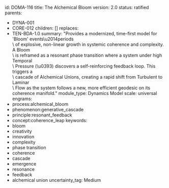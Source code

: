 id: DOMA-116
title: The Alchemical Bloom
version: 2.0
status: ratified
parents:
- DYNA-001
- CORE-012
children: []
replaces:
- TEN-BDA-1.0
summary: "Provides a modernized, time-first model for 'Bloom' events\u2014periods\
  \ of explosive, non-linear growth in systemic coherence and complexity. A Bloom\
  \ is reframed as a resonant phase transition where a system under high Temporal\
  \ Pressure (\u0393) discovers a self-reinforcing feedback loop. This triggers a\
  \ cascade of Alchemical Unions, creating a rapid shift from Turbulent to Laminar\
  \ Flow as the system follows a new, more efficient geodesic on its coherence manifold."
module_type: Dynamics Model
scale: universal
engrams:
- process:alchemical_bloom
- phenomenon:generative_cascade
- principle:resonant_feedback
- concept:coherence_leap
keywords:
- bloom
- creativity
- innovation
- complexity
- phase transition
- coherence
- cascade
- emergence
- resonance
- feedback
- alchemical union
uncertainty_tag: Medium